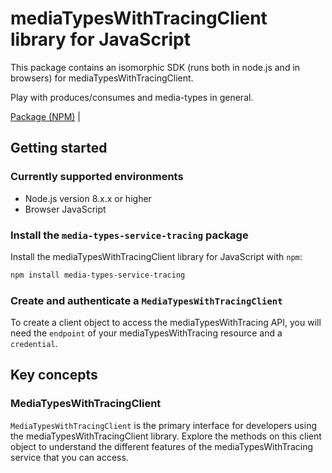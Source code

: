 # mediaTypesWithTracingClient library for JavaScript

This package contains an isomorphic SDK (runs both in node.js and in browsers) for mediaTypesWithTracingClient.

Play with produces/consumes and media-types in general.

[Package (NPM)](https://www.npmjs.com/package/media-types-service-tracing) |

## Getting started

### Currently supported environments

- Node.js version 8.x.x or higher
- Browser JavaScript


### Install the `media-types-service-tracing` package

Install the mediaTypesWithTracingClient library for JavaScript with `npm`:

```bash
npm install media-types-service-tracing
```

### Create and authenticate a `MediaTypesWithTracingClient`

To create a client object to access the mediaTypesWithTracing API, you will need the `endpoint` of your mediaTypesWithTracing resource and a `credential`.
## Key concepts

### MediaTypesWithTracingClient

`MediaTypesWithTracingClient` is the primary interface for developers using the mediaTypesWithTracingClient library. Explore the methods on this client object to understand the different features of the mediaTypesWithTracing service that you can access.

